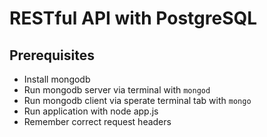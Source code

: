 # RESTful API with PostgreSQL
## Prerequisites 
* Install mongodb 
* Run mongodb server via terminal with `mongod` 
* Run mongodb client via sperate terminal tab with `mongo`
* Run application with node app.js
* Remember correct request headers

